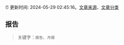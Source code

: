 :alarm_clock: 更新时间: 2024-05-29 02:45:16。[文章来源](/README.md)、[文章分类](/TAGS.md)

## 报告


> 关键字：`报告`、`月报`



